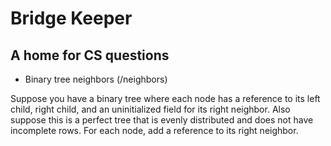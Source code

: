 Bridge Keeper
=============
A home for CS questions
-----------------------

+ Binary tree neighbors (/neighbors)

Suppose you have a binary tree where each node has a reference to its left child, right child, and an uninitialized field for its right neighbor. Also suppose this is a perfect tree that is evenly distributed and does not have incomplete rows. For each node, add a reference to its right neighbor. 
